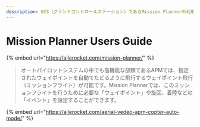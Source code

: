 ```yaml
---
description: GCS（グランドコントロールステーション）であるMission Plannerの利用ガイドを示したページです
---
```


# Mission Planner Users Guide



{% embed url="https://ailerocket.com/mission-planner/" %}



> オートパイロットシステムの中でも高機能な部類であるAPMでは、指定されたウェイポイントを自動でたどるように飛行するウェイポイント飛行（ミッションフライト）が可能です。Mission Plannerでは、このミッションフライトを行うために必要な「ウェイポイント」や旋回、着陸などの「イベント」を設定することができます。

{% embed url="https://ailerocket.com/aerial-vedeo-apm-copter-auto-mode/" %}





